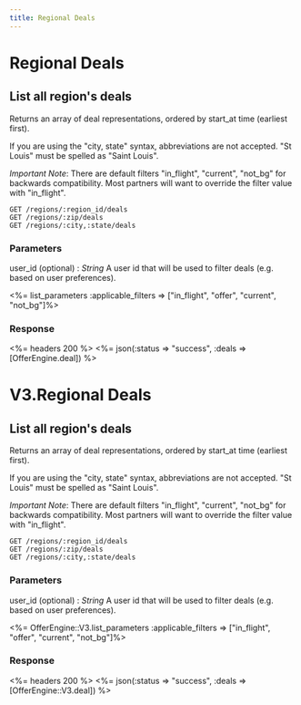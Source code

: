 ```yaml
---
title: Regional Deals
---
```


# Regional Deals

## List all region's deals
Returns an array of deal representations, ordered by start_at time (earliest first).

If you are using the "city, state" syntax, abbreviations are not accepted.  "St Louis" must be spelled as "Saint Louis".

*Important Note*: There are default filters "in_flight", "current", "not_bg" for backwards compatibility.  Most partners will want to override the filter value with "in_flight".

    GET /regions/:region_id/deals
    GET /regions/:zip/deals
    GET /regions/:city,:state/deals


### Parameters

user_id (optional)
: _String_ A user id that will be used to filter deals (e.g. based on user preferences).

<%= list_parameters :applicable_filters => ["in_flight", "offer", "current", "not_bg"]%>

### Response

<%= headers 200 %>
<%= json(:status => "success", :deals => [OfferEngine.deal]) %>

# V3.Regional Deals

## List all region's deals
Returns an array of deal representations, ordered by start_at time (earliest first).

If you are using the "city, state" syntax, abbreviations are not accepted.  "St Louis" must be spelled as "Saint Louis".

*Important Note*: There are default filters "in_flight", "current", "not_bg" for backwards compatibility.  Most partners will want to override the filter value with "in_flight".

    GET /regions/:region_id/deals
    GET /regions/:zip/deals
    GET /regions/:city,:state/deals


### Parameters

user_id (optional)
: _String_ A user id that will be used to filter deals (e.g. based on user preferences).

<%= OfferEngine::V3.list_parameters :applicable_filters => ["in_flight", "offer", "current", "not_bg"]%>

### Response

<%= headers 200 %>
<%= json(:status => "success", :deals => [OfferEngine::V3.deal]) %>